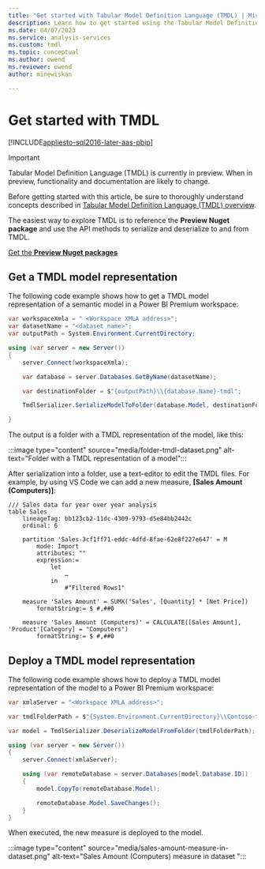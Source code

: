 ```yaml
---
title: "Get started with Tabular Model Definition Language (TMDL) | Microsoft Docs"
description: Learn how to get started using the Tabular Model Definition Language (TMDL)
ms.date: 04/07/2023
ms.service: analysis-services
ms.custom: tmdl
ms.topic: conceptual
ms.author: owend
ms.reviewer: owend
author: minewiskan

---
```

# Get started with TMDL

[!INCLUDE[appliesto-sql2016-later-aas-pbip](../includes/appliesto-sql2016-later-aas-pbip.md)]

> [!IMPORTANT]
> Tabular Model Definition Language (TMDL) is currently in preview. When in preview, functionality and documentation are likely to change.

Before getting started with this article, be sure to thoroughly understand concepts described in [Tabular Model Definition Language (TMDL) overview](tmdl-overview.md).

The easiest way to explore TMDL is to reference the **Preview Nuget package** and use the API methods to serialize and deserialize to and from TMDL.

[Get the **Preview Nuget packages**](../client-libraries.md#tmdl-preview)

## Get a TMDL model representation

The following code example shows how to get a TMDL model representation of a semantic model in a Power BI Premium workspace:

```c#
var workspaceXmla = " <Workspace XMLA address>";
var datasetName = "<dataset name>";
var outputPath = System.Environment.CurrentDirectory;

using (var server = new Server())
{
    server.Connect(workspaceXmla);

    var database = server.Databases.GetByName(datasetName);

    var destinationFolder = $"{outputPath}\\{database.Name}-tmdl";

    TmdlSerializer.SerializeModelToFolder(database.Model, destinationFolder);

}

```

The output is a folder with a TMDL representation of the model, like this:

:::image type="content" source="media/folder-tmdl-dataset.png" alt-text="Folder with a TMDL representation of a model":::

After serialization into a folder, use a text-editor to edit the TMDL files. For example, by using VS Code we can add a new measure, **[Sales Amount (Computers)]**:

```tmdl
/// Sales data for year over year analysis
table Sales
    lineageTag: bb123cb2-11dc-4309-9793-d5e84bb2442c
    ordinal: 6

    partition 'Sales-3cf1ff71-eddc-4dfd-8fae-62e8f227e647' = M
        mode: Import
        attributes: ""
        expression:=
            let
                …
            in
                #"Filtered Rows1"

    measure 'Sales Amount' = SUMX('Sales', [Quantity] * [Net Price])
        formatString:= $ #,##0

    measure 'Sales Amount (Computers)' = CALCULATE([Sales Amount], 'Product'[Category] = "Computers")
        formatString:= $ #,##0

```

## Deploy a TMDL model representation

The following code example shows how to deploy a TMDL model representation of the model to a Power BI Premium workspace:

```c#
var xmlaServer = "<Workspace XMLA address>";

var tmdlFolderPath = $"{System.Environment.CurrentDirectory}\\Contoso-tmdl";

var model = TmdlSerializer.DeserializeModelFromFolder(tmdlFolderPath);            

using (var server = new Server())
{
    server.Connect(xmlaServer);

    using (var remoteDatabase = server.Databases[model.Database.ID])
    {
        model.CopyTo(remoteDatabase.Model);

        remoteDatabase.Model.SaveChanges();
    }               
}

```

When executed, the new measure is deployed to the model.

:::image type="content" source="media/sales-amount-measure-in-dataset.png" alt-text="Sales Amount (Computers) measure in dataset ":::
